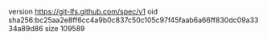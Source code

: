 version https://git-lfs.github.com/spec/v1
oid sha256:bc25aa2e8ff6cc4a9b0c837c50c105c97f45faab6a66ff830dc09a3334a89d86
size 109589
